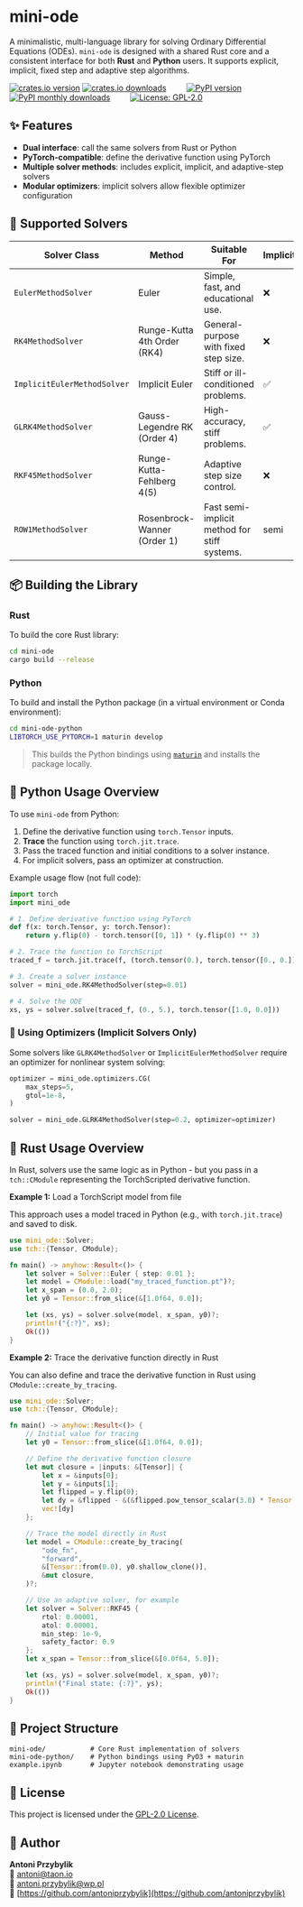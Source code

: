 # mini-ode

A minimalistic, multi-language library for solving Ordinary Differential Equations (ODEs). `mini-ode` is designed with a shared Rust core and a consistent interface for both **Rust** and **Python** users. It supports explicit, implicit, fixed step and adaptive step algorithms.

[![crates.io version](https://img.shields.io/crates/v/mini-ode)](CRATESIO_VERSION) [![crates.io downloads](https://img.shields.io/crates/d/mini-ode)](CRATESIO_DOWNLOADS) &nbsp;&nbsp;&nbsp;&nbsp;&nbsp;&nbsp;&nbsp;
[![PyPI version](https://img.shields.io/pypi/v/mini-ode)](PYPI_VERSION) [![PyPI monthly downloads](https://img.shields.io/pypi/dm/mini-ode)](PYPI_MONTHLY_DOWNLOADS) &nbsp;&nbsp;&nbsp;&nbsp;&nbsp;&nbsp;&nbsp;
[![License: GPL-2.0](https://img.shields.io/badge/License-GPL%20v2-blue.svg)](LICENSE)

## ✨ Features

- **Dual interface**: call the same solvers from Rust or Python
- **PyTorch-compatible**: define the derivative function using PyTorch
- **Multiple solver methods**: includes explicit, implicit, and adaptive-step solvers
- **Modular optimizers**: implicit solvers allow flexible optimizer configuration

## 🧠 Supported Solvers

| Solver Class               | Method                                 | Suitable For                                 | Implicit | Adaptive Step |
|----------------------------|----------------------------------------|----------------------------------------------|----------|----------------|
| `EulerMethodSolver`        | Euler                                  | Simple, fast, and educational use.           | ❌       | ❌             |
| `RK4MethodSolver`          | Runge-Kutta 4th Order (RK4)            | General-purpose with fixed step size.        | ❌       | ❌             |
| `ImplicitEulerMethodSolver`| Implicit Euler                         | Stiff or ill-conditioned problems.           | ✅       | ❌             |
| `GLRK4MethodSolver`        | Gauss-Legendre RK (Order 4)            | High-accuracy, stiff problems.               | ✅       | ❌             |
| `RKF45MethodSolver`        | Runge-Kutta-Fehlberg 4(5)              | Adaptive step size control.                  | ❌       | ✅             |
| `ROW1MethodSolver`         | Rosenbrock-Wanner (Order 1)            | Fast semi-implicit method for stiff systems. | semi  | ❌             |

## 📦 Building the Library

### Rust

To build the core Rust library:

```bash
cd mini-ode
cargo build --release
```

### Python

To build and install the Python package (in a virtual environment or Conda environment):

```bash
cd mini-ode-python
LIBTORCH_USE_PYTORCH=1 maturin develop
```

> This builds the Python bindings using [`maturin`](https://github.com/PyO3/maturin) and installs the package locally.

## 🐍 Python Usage Overview

To use `mini-ode` from Python:

1. Define the derivative function using `torch.Tensor` inputs.
2. **Trace** the function using `torch.jit.trace`.
3. Pass the traced function and initial conditions to a solver instance.
4. For implicit solvers, pass an optimizer at construction.

Example usage flow (not full code):

```python
import torch
import mini_ode

# 1. Define derivative function using PyTorch
def f(x: torch.Tensor, y: torch.Tensor):
    return y.flip(0) - torch.tensor([0, 1]) * (y.flip(0) ** 3)

# 2. Trace the function to TorchScript
traced_f = torch.jit.trace(f, (torch.tensor(0.), torch.tensor([0., 0.])))

# 3. Create a solver instance
solver = mini_ode.RK4MethodSolver(step=0.01)

# 4. Solve the ODE
xs, ys = solver.solve(traced_f, (0., 5.), torch.tensor([1.0, 0.0]))
```

### 🔧 Using Optimizers (Implicit Solvers Only)

Some solvers like `GLRK4MethodSolver` or `ImplicitEulerMethodSolver` require an optimizer for nonlinear system solving:

```python
optimizer = mini_ode.optimizers.CG(
    max_steps=5,
    gtol=1e-8,
)

solver = mini_ode.GLRK4MethodSolver(step=0.2, optimizer=optimizer)
```

## 🦀 Rust Usage Overview

In Rust, solvers use the same logic as in Python - but you pass in a `tch::CModule` representing the TorchScripted derivative function.

**Example 1:** Load a TorchScript model from file

This approach uses a model traced in Python (e.g., with `torch.jit.trace`) and saved to disk.

```rust
use mini_ode::Solver;
use tch::{Tensor, CModule};

fn main() -> anyhow::Result<()> {
    let solver = Solver::Euler { step: 0.01 };
    let model = CModule::load("my_traced_function.pt")?;
    let x_span = (0.0, 2.0);
    let y0 = Tensor::from_slice(&[1.0f64, 0.0]);

    let (xs, ys) = solver.solve(model, x_span, y0)?;
    println!("{:?}", xs);
    Ok(())
}
```

**Example 2:** Trace the derivative function directly in Rust

You can also define and trace the derivative function in Rust using `CModule::create_by_tracing`.

```rust
use mini_ode::Solver;
use tch::{Tensor, CModule};

fn main() -> anyhow::Result<()> {
    // Initial value for tracing
    let y0 = Tensor::from_slice(&[1.0f64, 0.0]);

    // Define the derivative function closure
    let mut closure = |inputs: &[Tensor]| {
        let x = &inputs[0];
        let y = &inputs[1];
        let flipped = y.flip(0);
        let dy = &flipped - &(&flipped.pow_tensor_scalar(3.0) * Tensor::from_slice(&[0.0, 1.0]));
        vec![dy]
    };

    // Trace the model directly in Rust
    let model = CModule::create_by_tracing(
        "ode_fn",
        "forward",
        &[Tensor::from(0.0), y0.shallow_clone()],
        &mut closure,
    )?;

    // Use an adaptive solver, for example
    let solver = Solver::RKF45 {
        rtol: 0.00001,
        atol: 0.00001,
        min_step: 1e-9,
        safety_factor: 0.9
    };
    let x_span = Tensor::from_slice(&[0.0f64, 5.0]);

    let (xs, ys) = solver.solve(model, x_span, y0)?;
    println!("Final state: {:?}", ys);
    Ok(())
}
```

## 📁 Project Structure

```
mini-ode/           # Core Rust implementation of solvers
mini-ode-python/    # Python bindings using PyO3 + maturin
example.ipynb       # Jupyter notebook demonstrating usage
```

## 📄 License

This project is licensed under the [GPL-2.0 License](LICENSE).

## 👤 Author

**Antoni Przybylik**  
📧 [antoni@taon.io](mailto:antoni@taon.io)  
📧 [antoni.przybylik@wp.pl](mailto:antoni.przybylik@wp.pl)  
🔗 [https://github.com/antoniprzybylik](https://github.com/antoniprzybylik)
